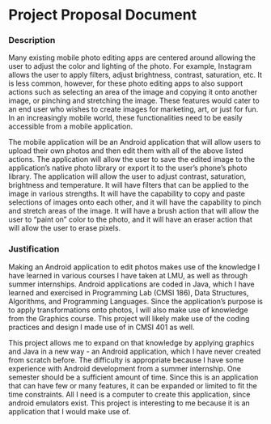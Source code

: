 # Project Proposal Document

### Description
Many existing mobile photo editing apps are centered around allowing the user to adjust the color and lighting of the photo. For example, Instagram allows the user to apply filters, adjust brightness, contrast, saturation, etc. It is less common, however, for these photo editing apps to also support actions such as selecting an area of the image and copying it onto another image, or pinching and stretching the image. These features would cater to an end user who wishes to create images for marketing, art, or just for fun. In an increasingly mobile world, these functionalities need to be easily accessible from a mobile application.      

The mobile application will be an Android application that will allow users to upload their own photos and then edit them with all of the above listed actions. The application will allow the user to save the edited image to the application’s native photo library or export it to the user’s phone’s photo library. The application will allow the user to adjust contrast, saturation, brightness and temperature. It will have filters that can be applied to the image in various strengths. It will have the capability to copy and paste selections of images onto each other, and it will have the capability to pinch and stretch areas of the image. It will have a brush action that will allow the user to “paint on” color to the photo, and it will have an eraser action that will allow the user to erase pixels. 

### Justification
Making an Android application to edit photos makes use of the knowledge I have learned in various courses I have taken at LMU, as well as through summer internships. Android applications are coded in Java, which I have learned and exercised in Programming Lab (CMSI 186), Data Structures, Algorithms, and Programming Languages. Since the application’s purpose is to apply transformations onto photos, I will also make use of knowledge from the Graphics course. This project will likely make use of the coding practices and design I made use of in CMSI 401 as well.       

This project allows me to expand on that knowledge by applying graphics and Java in a new way - an Android application, which I have never created from scratch before. The difficulty is appropriate because I have some experience with Android development from a summer internship. One semester should be a sufficient amount of time. Since this is an application that can have few or many features, it can be expanded or limited to fit the time constraints. All I need is a computer to create this application, since android emulators exist. This project is interesting to me because it is an application that I would make use of. 	
